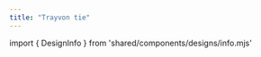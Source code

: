 ```yaml
---
title: "Trayvon tie"
---
```


import { DesignInfo } from 'shared/components/designs/info.mjs'

<DesignInfo design='trayvon' docs />

